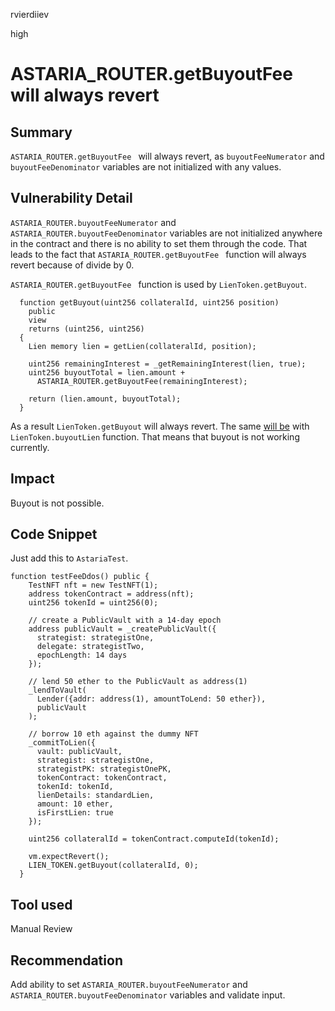 rvierdiiev

high

# ASTARIA_ROUTER.getBuyoutFee will always revert

## Summary
`ASTARIA_ROUTER.getBuyoutFee ` will always revert, as `buyoutFeeNumerator` and `buyoutFeeDenominator` variables are not initialized with any values.
## Vulnerability Detail
`ASTARIA_ROUTER.buyoutFeeNumerator` and `ASTARIA_ROUTER.buyoutFeeDenominator` variables are not initialized anywhere in the contract and there is no ability to set them through the code. That leads to the fact that `ASTARIA_ROUTER.getBuyoutFee ` function will always revert because of divide by 0.

`ASTARIA_ROUTER.getBuyoutFee ` function is used by `LienToken.getBuyout`.

```solidity
  function getBuyout(uint256 collateralId, uint256 position)
    public
    view
    returns (uint256, uint256)
  {
    Lien memory lien = getLien(collateralId, position);

    uint256 remainingInterest = _getRemainingInterest(lien, true);
    uint256 buyoutTotal = lien.amount +
      ASTARIA_ROUTER.getBuyoutFee(remainingInterest);

    return (lien.amount, buyoutTotal);
  }
```

As a result `LienToken.getBuyout` will always revert. The same [will be](https://github.com/sherlock-audit/2022-10-astaria/blob/main/src/LienToken.sol#L132) with `LienToken.buyoutLien` function. That means that buyout is not working currently.
## Impact
Buyout is not possible.
## Code Snippet
Just add this to `AstariaTest`.
```solidity
function testFeeDdos() public {
    TestNFT nft = new TestNFT(1);
    address tokenContract = address(nft);
    uint256 tokenId = uint256(0);

    // create a PublicVault with a 14-day epoch
    address publicVault = _createPublicVault({
      strategist: strategistOne,
      delegate: strategistTwo,
      epochLength: 14 days
    });

    // lend 50 ether to the PublicVault as address(1)
    _lendToVault(
      Lender({addr: address(1), amountToLend: 50 ether}),
      publicVault
    );

    // borrow 10 eth against the dummy NFT
    _commitToLien({
      vault: publicVault,
      strategist: strategistOne,
      strategistPK: strategistOnePK,
      tokenContract: tokenContract,
      tokenId: tokenId,
      lienDetails: standardLien,
      amount: 10 ether,
      isFirstLien: true
    });

    uint256 collateralId = tokenContract.computeId(tokenId);

    vm.expectRevert();
    LIEN_TOKEN.getBuyout(collateralId, 0);
  }
```
## Tool used

Manual Review

## Recommendation
Add ability to set `ASTARIA_ROUTER.buyoutFeeNumerator` and `ASTARIA_ROUTER.buyoutFeeDenominator` variables and validate input.